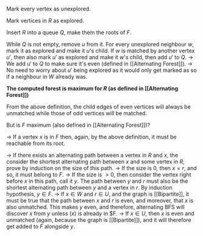 Mark every vertex as unexplored. 

Mark vertices in $R$ as explored. 

Insert $R$ into a queue $Q$, make them the roots of $F$. 

While $Q$ is not empty, remove $u$ from it.
	For every unexplored neighbour $w$, mark it as explored and make it $u$'s child. 
		If $w$ is matched by another vertex $u'$, then also mark $u'$ as explored and make it $w$'s child, then add $u'$ to $Q$. 
		$\rightarrow$ We add $u'$ to $Q$ to make sure it's even (defined in [[Alternating Forest]]).
		$\rightarrow$ No need to worry about $u'$ being explored as it would only get marked as so if a neighbour in $W$ already was.

**The computed forest is maximum for $R$ (as defined in [[Alternating Forest]])**

From the above definition, the child edges of even vertices will always be unmatched while those of odd vertices will be matched. 

But is $F$ maximum (also defined in [[Alternating Forest]])?

$\rightarrow$ If a vertex $x$ is in $F$ then, again, by the above definition, it must be reachable from its root.

$\rightarrow$ If there exists an alternating path between a vertex in $R$ and $x$, the consider the shortest alternating path between $x$ and some vertex in $R$, prove by induction on the size of this path.
	$\rightarrow$ If the size is $0$, then $x = r$, and so, it must belong to $F$. 
	$\rightarrow$ If the size is $> 0$, then consider the vertex right before $x$ in this path, call it $y$. The path between $y$ and $r$ must also be the shortest alternating path between $y$ and a vertex in $r$. By induction hypothesis, $y \in F$. 
		$\rightarrow$ If $x \in W$ and $r \in U$, and the graph is [[Bipartite]], it must be true that the path between $x$ and $r$ is even, and moreover, that $x$ is also unmatched.
		This makes $y$ even, and therefore, alternating BFS will discover $x$ from $y$ unless $(x)$ is already in $F. 
		$\rightarrow$ If $x \in U$, then $x$ is even and unmatched (again, because the graph is [[Bipartite]]), and it will therefore get added to $F$ alongside $y$. 
